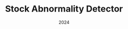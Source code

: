 ---
layout: project
type: project
image: img/stock-abnormality-detector/poster.png
title: "Stock Abnormality Detector"
date: 2024
published: true
labels:
  - Python
  - pandas
  - NumPy
  - Financial Machine Learning
  - PyTorch
  - Data Science
summary: "A stock abnormality detector that detects anomalies in stock trading data using a temporal convolutional autoencoder (TCNAE)."
projecturl: "https://github.com/tom21100227/TCN-stock-abnormality-detection"
---